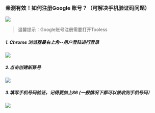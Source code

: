 ### 亲测有效！如何注册Google 账号？（可解决手机验证码问题）
![](http://ww1.sinaimg.cn/large/006XqkXegy1frr3ew68zej307n053wec.jpg)<br>
> 温馨提示：Google账号注册需要打开Tooless<br>


##### 1. Chrome 浏览器最右上角--用户登陆进行登录<br>
![](http://ww1.sinaimg.cn/large/006XqkXegy1frr3hg0en7j306z096aa5.jpg)<br>


##### 2.点击创建新账号<br>
![](http://ww1.sinaimg.cn/large/006XqkXegy1frr3i90rhlj30ch0h374l.jpg)<br>

##### 3.填写手机号码验证，记得要加上86 (一般情况下都可以接收到手机号码）<br>
![](http://ww1.sinaimg.cn/large/006XqkXegy1frr3k7hi51j30cf0h6aa6.jpg)<br>

